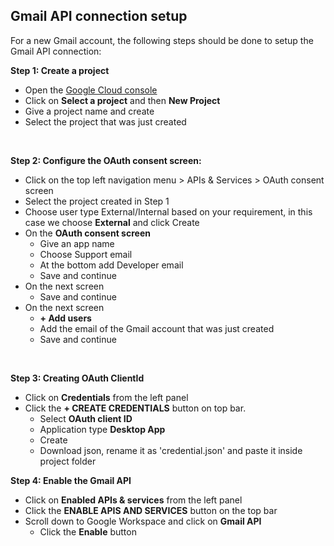 ## Gmail API connection setup

For a new Gmail account, the following steps should be done to setup the Gmail API connection:

**Step 1: Create a project**
- Open the [Google Cloud console](https://console.cloud.google.com/)
- Click on **Select a project** and then **New Project**
- Give a project name and create
- Select the project that was just created

<br>

**Step 2: Configure the OAuth consent screen:**
<br>
- Click on the top left navigation menu > APIs & Services > OAuth consent screen
- Select the project created in Step 1
- Choose user type External/Internal based on your requirement, in this case we choose **External** and click Create
- On the **OAuth consent screen**
    - Give an app name
    - Choose Support email
    - At the bottom add Developer email
    - Save and continue
- On the next screen
    - Save and continue
- On the next screen
    - **+ Add users**
    - Add the email of the Gmail account that was just created 
    - Save and continue

<br>

**Step 3: Creating OAuth ClientId**
- Click on **Credentials** from the left panel
- Click the **+ CREATE CREDENTIALS** button on top bar.
    - Select **OAuth client ID**
    - Application type **Desktop App**
    - Create
    - Download json, rename it as 'credential.json' and paste it inside project folder

**Step 4: Enable the Gmail API**
- Click on **Enabled APIs & services** from the left panel
- Click the **ENABLE APIS AND SERVICES** button on the top bar
- Scroll down to Google Workspace and click on **Gmail API**
    - Click the **Enable** button